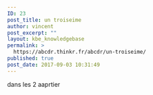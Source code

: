 ```yaml
---
ID: 23
post_title: un troiseime
author: vincent
post_excerpt: ""
layout: kbe_knowledgebase
permalink: >
  https://abcdr.thinkr.fr/abcdr/un-troiseime/
published: true
post_date: 2017-09-03 10:31:49
---
```

dans les 2 aaprtier